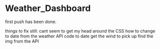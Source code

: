# Weather_Dashboard

first push has been done.

things to fix still:
cant seem to get my head around the CSS
how to change to date from the weather API code to date
get the wind to pick up
find the img from the API
